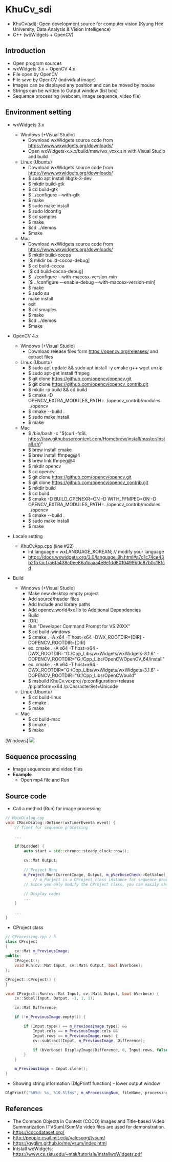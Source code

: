 # KhuCv_sdi
* KhuCv(sdi): Open development source for computer vision (Kyung Hee University, Data Analysis &amp; Vision Intelligence)
* C++ (wxWidgets + OpenCV)

## Introduction
* Open program sources
* wxWidgets 3.x + OpenCV 4.x
* File open by OpenCV
* File save by OpenCV (individual image)
* Images can be displayed any position and can be moved by mouse
* Strings can be written to Output window (list box)
* Sequence processing (webcam, image sequence, video file)

## Environment setting
* wxWidgets 3.x
  + Windows (+Visual Studio)
    - Download wxWidgets source code from https://www.wxwidgets.org/downloads/
    - Open wxWidgets-x.x.x/build/msw/wx_vcxx.sin with Visual Studio and build
  + Linux (Ubuntu) 
    - Download wxWidgets source code from https://www.wxwidgets.org/downloads/
    - $ sudo apt install libgtk-3-dev
    - $ mkdir build-gtk
    - $ cd build-gtk
    - $ ../configure --with-gtk
    - $ make
    - $ sudo make install
    - $ sudo ldconfig
    - $ cd samples
    - $ make
    - $cd ../demos
    - $make
  + Mac
    - Download wxWidgets source code from https://www.wxwidgets.org/downloads/
    - $ mkdir build-cocoa				
    - [$ mkdir build-cocoa-debug]
    - $ cd build-cocoa					
    - [$ cd build-cocoa-debug]
    - $ ../configure --with-macosx-version-min		
    - [$ ../configure –-enable-debug --with-macosx-version-min]
    - $ make
    - $ sudo su
    - make install
    - exit
    - $ cd smaples
    - $ make
    - $cd ../demos
    - $make

* OpenCV 4.x
  + Windows (+Visual Studio)
    - Download release files form https://opencv.org/releases/ and extract files
  + Linux (Ubuntu) 
    - $ sudo apt update && sudo apt install -y cmake g++ wget unzip
    - $ sudo apt-get install ffmpeg
    - $ git clone https://github.com/opencv/opencv.git
    - $ git clone https://github.com/opencv/opencv_contrib.git
    - $ mkdir -p build && cd build
    - $ cmake -D OPENCV_EXTRA_MODULES_PATH=../opencv_contrib/modules ../opencv
    - $ cmake --build .    
    - $ sudo make install 
    - $ make
  + Mac
    - $ /bin/bash -c "$(curl -fsSL https://raw.githubusercontent.com/Homebrew/install/master/install.sh)"
    - $ brew install cmake
    - $ brew install ffmpeg@4
    - $ brew link ffmpeg@4
    - $ mkdir opencv
    - $ cd opencv
    - $ git clone https://github.com/opencv/opencv.git
    - $ git clone https://github.com/opencv/opencv_contrib.git
    - $ mkdir build
    - $ cd build
    - $ cmake -D BUILD_OPENEXR=ON -D WITH_FFMPEG=ON -D OPENCV_EXTRA_MODULES_PATH=../opencv_contrib/modules ../opencv
    - $ cmake --build .    
    - $ sudo make install 
    - $ make

* Locale setting
  + KhuCvApp.cpp (line #22)
    - int language = wxLANGUAGE_KOREAN; // modify your language
    - https://docs.wxwidgets.org/3.0/language_8h.html#a7d1c74ce43b2fb7acf7a6fa438c0ee86a1caaa4e9e1dd8010499b0c87b0c181cd

* Build
  + Windows (+Visual Studio)
    - Make new desktop empty project
    - Add source/header files 
    - Add Include and library paths
    - Add opencv_world4xx.lib to Additional Dependencies
    - Build
    - [OR]
    - Run "Developer Command Prompt for VS 20XX"
    - $ cd build-windows
    - $ cmake . -A x64 -T host=x64  -DWX_ROOTDIR=[DIR] -DOPENCV_ROOTDIR=[DIR]
    -    ex. cmake . -A x64 -T host=x64  -DWX_ROOTDIR="G:/Cpp_Libs/wxWidgets/wxWidgets-3.1.6" -DOPENCV_ROOTDIR="G:/Cpp_Libs/OpenCV/OpenCV_64/install"
    -    ex. cmake . -A x64 -T host=x64  -DWX_ROOTDIR="G:/Cpp_Libs/wxWidgets/wxWidgets-3.1.6" -DOPENCV_ROOTDIR="G:/Cpp_Libs/OpenCV/build"
    - $ msbuild KhuCv.vcxproj /p:configuration=release /p:platform=x64 /p:CharacterSet=Unicode 
  + Linux (Ubuntu) 
    - $ cd build-linux
    - $ cmake .
    - $ make
  + Mac
    - $ cd build-mac
    - $ cmake .
    - $ make

[Windows]
<img src="KhuCv_sdi.jpg"></img>
    
## Sequence processing
* Image sequences and video files
* **Example**
  + Open mp4 file and Run

## Source code
* Call a method (Run) for image processing
``` C++
// MainDialog.cpp
void CMainDialog::OnTimer(wxTimerEvent& event) {
	// Timer for sequence processing

	...

	if(bLoaded) {
		auto start = std::chrono::steady_clock::now();
		
		cv::Mat Output;
		
		// Project Run;
		m_Project.Run(CurrentImage, Output, m_pVerboseCheck->GetValue());
    		// m_Porject is a CProject class instance for sequence processing
   		// Since you only modify the CProject class, you can easily show and debug the processing and results
    
   		// Display codes
		...
	}

	...
}
```

* CProject class
``` C++
// CProcessing.cpp / h
class CProject
{
	cv::Mat m_PreviousImage;
public:
	CProject();
	void Run(cv::Mat Input, cv::Mat& Output, bool bVerbose);
};

CProject::CProject() {
}

void CProject::Run(cv::Mat Input, cv::Mat& Output, bool bVerbose) {
	cv::Sobel(Input, Output, -1, 1, 1);

	cv::Mat Difference;

	if (!m_PreviousImage.empty()) {

		if (Input.type() == m_PreviousImage.type() &&
			Input.cols == m_PreviousImage.cols &&
			Input.rows == m_PreviousImage.rows) {
			cv::subtract(Input, m_PreviousImage, Difference);

			if (bVerbose) DisplayImage(Difference, 0, Input.rows, false, false);
		}
	}

	m_PreviousImage = Input.clone();
}
```

* Showing string information (DlgPrintf function) - lower output window
``` C++
DlgPrintf("%05d: %s, %10.5lfms", m_nProcessingNum, fileName, processingTime);
```

## References
* The Common Objects in Context (COCO) images and Title-based Video Summarization (TVSum)/SumMe video files are used for demonstration.
* https://cocodataset.org/
* http://people.csail.mit.edu/yalesong/tvsum/
* https://gyglim.github.io/me/vsum/index.html
* Intstall wxWidgets: https://www.cs.sjsu.edu/~mak/tutorials/InstallwxWidgets.pdf
